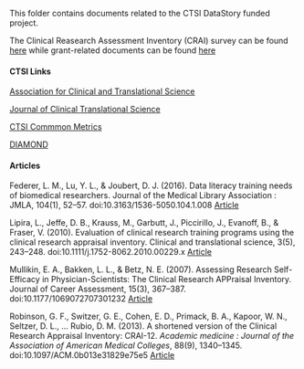 
This folder contains documents related to the CTSI DataStory funded project.  

The Clinical Reasearch Assessment Inventory (CRAI) survey can be found [here](https://github.com/mydatastory/shared_projects/tree/master/doc) while grant-related documents can be found [here](https://github.com/danielsmaxwell/research/tree/master/_ctsi)

#### CTSI Links
[Association for Clinical and Translational Science](http://www.actscience.org/)

[Journal of Clinical Translational Science](https://www.cambridge.org/core/journals/journal-of-clinical-and-translational-science)

[CTSI Commmon Metrics](https://clic-ctsa.org/common-metrics-initiative)

[DIAMOND](https://diamondportal.org/)

#### Articles
Federer, L. M., Lu, Y. L., & Joubert, D. J. (2016). Data literacy training needs of biomedical researchers. Journal of the Medical Library Association : JMLA, 104(1), 52–57. doi:10.3163/1536-5050.104.1.008 [Article](https://www.ncbi.nlm.nih.gov/pmc/articles/PMC4722643/)

Lipira, L., Jeffe, D. B., Krauss, M., Garbutt, J., Piccirillo, J., Evanoff, B., & Fraser, V. (2010). Evaluation of clinical research training programs using the clinical research appraisal inventory. Clinical and translational science, 3(5), 243–248. doi:10.1111/j.1752-8062.2010.00229.x [Article](https://www.ncbi.nlm.nih.gov/pmc/articles/PMC3062999/)

Mullikin, E. A., Bakken, L. L., & Betz, N. E. (2007). Assessing Research Self-Efficacy in Physician-Scientists: The Clinical Research APPraisal Inventory. Journal of Career Assessment, 15(3), 367–387. doi:10.1177/1069072707301232  [Article](https://journals.sagepub.com/doi/abs/10.1177/1069072707301232?casa_token=JLJepaHMC_sAAAAA:G4ddeyMgngG2tRx7V23jGcHDCfAmjdvpIVQXBngWotdhw6fAILHBMMgN536qDmh5nHQv2hD_5yk6#articleCitationDownloadContainer)

Robinson, G. F., Switzer, G. E., Cohen, E. D., Primack, B. A., Kapoor, W. N., Seltzer, D. L., … Rubio, D. M. (2013). A shortened version of the Clinical Research Appraisal Inventory: CRAI-12. *Academic medicine : Journal of the Association of American Medical Colleges*, 88(9), 1340–1345. doi:10.1097/ACM.0b013e31829e75e5  [Article](https://www.ncbi.nlm.nih.gov/pmc/articles/PMC3758379/)
